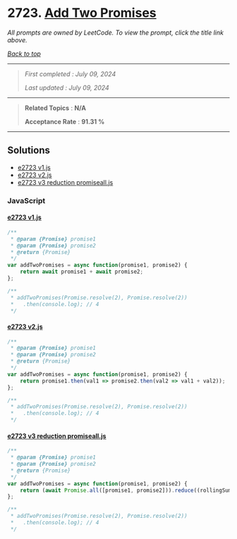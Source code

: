# 2723. [Add Two Promises](<https://leetcode.com/problems/add-two-promises>)

*All prompts are owned by LeetCode. To view the prompt, click the title link above.*

*[Back to top](<../README.md>)*

------

> *First completed : July 09, 2024*
>
> *Last updated : July 09, 2024*

------

> **Related Topics** : **N/A**
>
> **Acceptance Rate** : **91.31 %**

------

## Solutions

- [e2723 v1.js](<../my-submissions/e2723 v1.js>)
- [e2723 v2.js](<../my-submissions/e2723 v2.js>)
- [e2723 v3 reduction promiseall.js](<../my-submissions/e2723 v3 reduction promiseall.js>)
### JavaScript
#### [e2723 v1.js](<../my-submissions/e2723 v1.js>)
```JavaScript
/**
 * @param {Promise} promise1
 * @param {Promise} promise2
 * @return {Promise}
 */
var addTwoPromises = async function(promise1, promise2) {
    return await promise1 + await promise2;
};

/**
 * addTwoPromises(Promise.resolve(2), Promise.resolve(2))
 *   .then(console.log); // 4
 */
```

#### [e2723 v2.js](<../my-submissions/e2723 v2.js>)
```JavaScript
/**
 * @param {Promise} promise1
 * @param {Promise} promise2
 * @return {Promise}
 */
var addTwoPromises = async function(promise1, promise2) {
    return promise1.then(val1 => promise2.then(val2 => val1 + val2));
};

/**
 * addTwoPromises(Promise.resolve(2), Promise.resolve(2))
 *   .then(console.log); // 4
 */
```

#### [e2723 v3 reduction promiseall.js](<../my-submissions/e2723 v3 reduction promiseall.js>)
```JavaScript
/**
 * @param {Promise} promise1
 * @param {Promise} promise2
 * @return {Promise}
 */
var addTwoPromises = async function(promise1, promise2) {
    return (await Promise.all([promise1, promise2])).reduce((rollingSum, x) => rollingSum + x, 0);
};

/**
 * addTwoPromises(Promise.resolve(2), Promise.resolve(2))
 *   .then(console.log); // 4
 */
```

